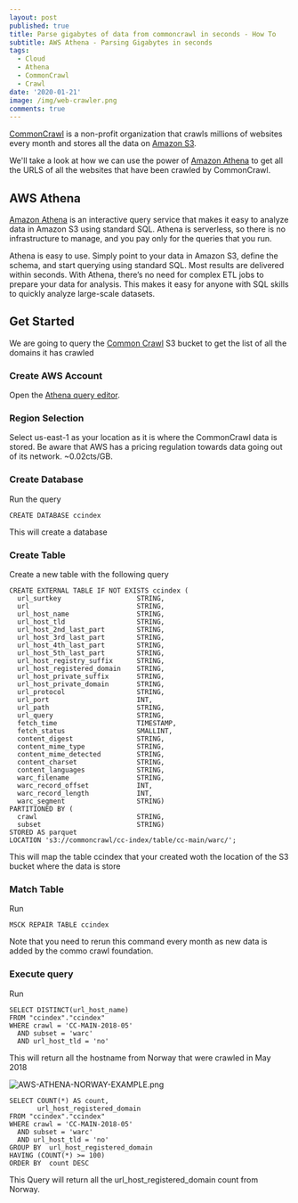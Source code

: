 ```yaml
---
layout: post
published: true
title: Parse gigabytes of data from commoncrawl in seconds - How To
subtitle: AWS Athena - Parsing Gigabytes in seconds
tags:
  - Cloud
  - Athena
  - CommonCrawl
  - Crawl
date: '2020-01-21'
image: /img/web-crawler.png
comments: true
---
```


[CommonCrawl](https://commoncrawl.org/) is a non-profit organization that crawls millions of websites every month and stores all the data on [Amazon S3](https://aws.amazon.com/s3/). 

We'll take a look at how we can use the power of [Amazon Athena](https://aws.amazon.com/athena/) to get all the URLS of all the websites that have been crawled by CommonCrawl.


## AWS Athena 

[Amazon Athena](https://aws.amazon.com/athena/) is an interactive query service that makes it easy to analyze data in Amazon S3 using standard SQL. Athena is serverless, so there is no infrastructure to manage, and you pay only for the queries that you run.

Athena is easy to use. Simply point to your data in Amazon S3, define the schema, and start querying using standard SQL. Most results are delivered within seconds. With Athena, there’s no need for complex ETL jobs to prepare your data for analysis. This makes it easy for anyone with SQL skills to quickly analyze large-scale datasets.


## Get Started

We are going to query the [Common Crawl](https://commoncrawl.org/) S3 bucket to get the list of all the domains it has crawled

### Create AWS Account
 Open the [Athena query editor](https://console.aws.amazon.com/athena/home?region=us-east-1#query).

### Region Selection
 Select us-east-1 as your location as it is where the CommonCrawl data is stored. Be aware that AWS has a pricing regulation towards data going out of its network. ~0.02cts/GB.

### Create Database
Run the query 
```MYSQL
CREATE DATABASE ccindex
```
This will create a database

### Create Table
Create a new table with the following query 
```MYSQL
CREATE EXTERNAL TABLE IF NOT EXISTS ccindex (
  url_surtkey                   STRING,
  url                           STRING,
  url_host_name                 STRING,
  url_host_tld                  STRING,
  url_host_2nd_last_part        STRING,
  url_host_3rd_last_part        STRING,
  url_host_4th_last_part        STRING,
  url_host_5th_last_part        STRING,
  url_host_registry_suffix      STRING,
  url_host_registered_domain    STRING,
  url_host_private_suffix       STRING,
  url_host_private_domain       STRING,
  url_protocol                  STRING,
  url_port                      INT,
  url_path                      STRING,
  url_query                     STRING,
  fetch_time                    TIMESTAMP,
  fetch_status                  SMALLINT,
  content_digest                STRING,
  content_mime_type             STRING,
  content_mime_detected         STRING,
  content_charset               STRING,
  content_languages             STRING,
  warc_filename                 STRING,
  warc_record_offset            INT,
  warc_record_length            INT,
  warc_segment                  STRING)
PARTITIONED BY (
  crawl                         STRING,
  subset                        STRING)
STORED AS parquet
LOCATION 's3://commoncrawl/cc-index/table/cc-main/warc/';
```

This will map the table ccindex that your created woth the location of the S3 bucket where the data is store

### Match Table
Run 
```MYSQL 
MSCK REPAIR TABLE ccindex
```

Note that you need to rerun this command every month as new data is added by the commo crawl foundation.

### Execute query
Run
```MYSQL
SELECT DISTINCT(url_host_name)
FROM "ccindex"."ccindex"
WHERE crawl = 'CC-MAIN-2018-05'
  AND subset = 'warc'
  AND url_host_tld = 'no'
```

This will return all the hostname from Norway that were crawled in May 2018

![AWS-ATHENA-NORWAY-EXAMPLE.png]({{site.baseurl}}/img/AWS-ATHENA-NORWAY-EXAMPLE.png)


```MYSQL
SELECT COUNT(*) AS count,
       url_host_registered_domain
FROM "ccindex"."ccindex"
WHERE crawl = 'CC-MAIN-2018-05'
  AND subset = 'warc'
  AND url_host_tld = 'no'
GROUP BY  url_host_registered_domain
HAVING (COUNT(*) >= 100)
ORDER BY  count DESC
```
This Query will return all the url_host_registered_domain count from Norway.
